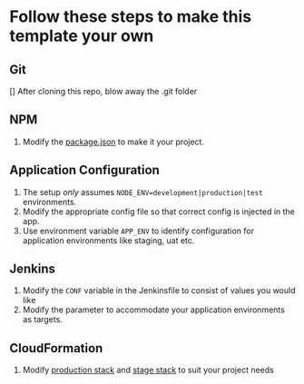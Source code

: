 # Follow these steps to make this template your own

## Git

[] After cloning this repo, blow away the .git folder

## NPM

1. Modify the [package.json](../package.json) to make it your project.

## Application Configuration

1. The setup *only* assumes `NODE_ENV=development|production|test` environments.
2. Modify the appropriate config file so that correct config is injected in the app.
3. Use environment variable `APP_ENV` to identify configuration for application environments
like staging, uat etc.

## Jenkins

1. Modify the `CONF` variable in the Jenkinsfile to consist of values you would like
2. Modify the parameter to accommodate your application environments as targets.

## CloudFormation

1. Modify [production stack](../infra/prod-cf.yml) and [stage stack](../infra/prod-cf.yml)  to suit your project needs
